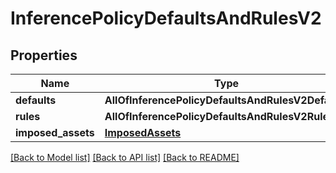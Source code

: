 # InferencePolicyDefaultsAndRulesV2

## Properties
Name | Type | Description | Notes
------------ | ------------- | ------------- | -------------
**defaults** | **AllOfInferencePolicyDefaultsAndRulesV2Defaults** |  | [optional] 
**rules** | **AllOfInferencePolicyDefaultsAndRulesV2Rules** |  | [optional] 
**imposed_assets** | [**ImposedAssets**](ImposedAssets.md) |  | [optional] 

[[Back to Model list]](../README.md#documentation-for-models) [[Back to API list]](../README.md#documentation-for-api-endpoints) [[Back to README]](../README.md)

